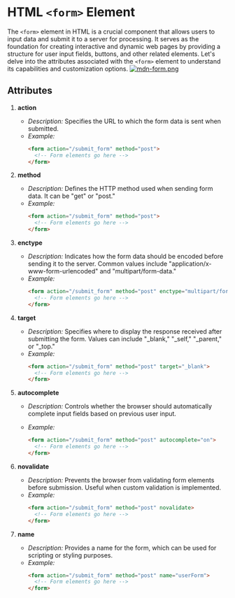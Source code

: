 # HTML `<form>` Element

The `<form>` element in HTML is a crucial component that allows users to input data and submit it to a server for processing. It serves as the foundation for creating interactive and dynamic web pages by providing a structure for user input fields, buttons, and other related elements. Let's delve into the attributes associated with the `<form>` element to understand its capabilities and customization options.
[![mdn-form.png](https://i.postimg.cc/3JS0BqNc/mdn-form.png)](https://postimg.cc/3dGwrngX)
## Attributes

1. **action**
   - *Description:* Specifies the URL to which the form data is sent when submitted.
   - *Example:*
     ```html
     <form action="/submit_form" method="post">
       <!-- Form elements go here -->
     </form>
     ```

2. **method**
   - *Description:* Defines the HTTP method used when sending form data. It can be "get" or "post."
   - *Example:*
     ```html
     <form action="/submit_form" method="post">
       <!-- Form elements go here -->
     </form>
     ```

3. **enctype**
   - *Description:* Indicates how the form data should be encoded before sending it to the server. Common values include "application/x-www-form-urlencoded" and "multipart/form-data."
   - *Example:*
     ```html
     <form action="/submit_form" method="post" enctype="multipart/form-data">
       <!-- Form elements go here -->
     </form>
     ```

4. **target**
   - *Description:* Specifies where to display the response received after submitting the form. Values can include "_blank," "_self," "_parent," or "_top."
   - *Example:*
     ```html
     <form action="/submit_form" method="post" target="_blank">
       <!-- Form elements go here -->
     </form>
     ```

5. **autocomplete**

   - _Description:_ Controls whether the browser should automatically complete input fields based on previous user input.
   - _Example:_

     ```html
     <form action="/submit_form" method="post" autocomplete="on">
       <!-- Form elements go here -->
     </form>
     ```

6. **novalidate**
   - *Description:* Prevents the browser from validating form elements before submission. Useful when custom validation is implemented.
   - *Example:*
     ```html
     <form action="/submit_form" method="post" novalidate>
       <!-- Form elements go here -->
     </form>
     ```

7. **name**
   - *Description:* Provides a name for the form, which can be used for scripting or styling purposes.
   - *Example:*
     ```html
     <form action="/submit_form" method="post" name="userForm">
       <!-- Form elements go here -->
     </form>
     ```
